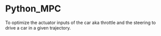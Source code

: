 # Python_MPC
To optimize the actuator inputs of the car aka throttle and the steering to drive a car in a given trajectory.
